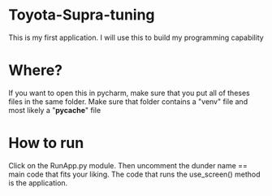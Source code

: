 # Toyota-Supra-tuning
This is my first application. I will use this to build my programming capability 

# Where? 
If you want to open this in pycharm, make sure that you put all of theses files in
the same folder. Make sure that folder contains a "venv" file and most likely a "__pycache__" file 

# How to run 
Click on the RunApp.py module. Then uncomment the dunder name == main code that fits your liking. 
The code that runs the use_screen() method is the application.

